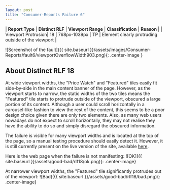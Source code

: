 ```yaml
---
layout: post
title: "Consumer-Reports Failure 6"
---
```

| **Report Type** | **Distinct RLF** | **Viewport Range** | **Classification** | **Reason** |
| Viewport Protrusion| 18 | 768px-1039px | TP | Element clearly protruding outside of the viewport | 

![Screenshot of the fault]({{ site.baseurl }}/assets/images/Consumer-Reports/fault6/viewportOverflowWidth903.png){: .center-image }

## About Distinct RLF 18

At wide viewport widths, the "Price Watch" and "Featured" tiles easily fit side-by-side in the main content banner of the page. However, as the viewport starts to narrow, the static widths of the two tiles means the "Featured" tile starts to protrude outside of the viewport, obscured a large portion of its content. Although a user could scroll horizontally in a carousel-like fashion to view the rest of the content, this seems to be a poor design choice given there are only two elements. Also, as many web users nowadays do not expect to scroll horizontally, they may not realise they have the ability to do so and simply disregard the obscured information.

The failure is visible for many viewport widths and is located at the top of the page, so a manual testing procedure should easily detect it. However, it is still currently present on the live version of the site, available [here](http://bugmenot.com/).

Here is the web page when the failure is not manifesting:
![OK]({{ site.baseurl }}/assets/good-bad/rlf18/ok.png){: .center-image}

At narrower viewport widths, the "Featured" tile significantly protrudes out of the viewport:
![Bad]({{ site.baseurl }}/assets/good-bad/rlf18/bad.png){: .center-image}
